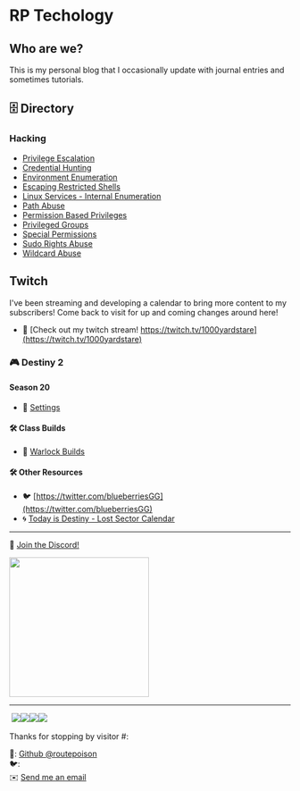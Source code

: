 # RP Techology


<script src="http://code.jquery.com/jquery-1.4.2.min.js"></script> <script> var x = document.getElementsByClassName("site-footer-credits"); setTimeout(() => { x[0].remove(); }, 10); </script>

## Who are we?

This is my personal blog that I occasionally update with journal entries and sometimes tutorials.

## 🗄  Directory

### Hacking

* [Privilege Escalation](./htb/privilege-escalation/linux-escalation.md)
* [Credential Hunting](./htb/privilege-escalation/credential-hunting.md.md)
* [Environment Enumeration](./htb/privilege-escalation/environment-enumeration.md)
* [Escaping Restricted Shells](./htb/privilege-escalation/escaping-restricted-shells.md)
* [Linux Services - Internal Enumeration](./htb/privilege-escalation/linux-services_-_internals-enumeration.md)
* [Path Abuse](./htb/privilege-escalation/path-abuse.md)
* [Permission Based Privileges](./htb/privilege-escalation/permission-based-privilege.md)
* [Privileged Groups](./htb/privilege-escalation/privileged-groups.md)
* [Special Permissions](./htb/privilege-escalation/special-permissions.md)
* [Sudo Rights Abuse](./htb/privilege-escalation/sudo-rights-abuse.md)
* [Wildcard Abuse](./htb/privilege-escalation/wildcard-abuse.md)

## Twitch

I've been streaming and developing a calendar to bring more content to my subscribers! Come back to visit for up and coming changes around here!

* 👾 [Check out my twitch stream! https://twitch.tv/1000yardstare](https://twitch.tv/1000yardstare)

### 🎮 Destiny 2 

#### Season 20

* 🔧 [Settings](./destiny2/d2-settings.md)

#### 🛠 Class Builds

* 🔧 [Warlock Builds](./destiny2/warlock/solar-lock.md)

#### 🛠 Other Resources

* 🐦 [https://twitter.com/blueberriesGG](https://twitter.com/blueberriesGG)
* 🌀 [Today is Destiny - Lost Sector Calendar](https://www.todayindestiny.com/ls_calendar)


---

🔗 [Join the Discord!](https://discord.gg/GN4tyGZtfP)

<img src="./img/discord-logo-1024x1024.png" height="250" width="250">


---


&nbsp;<a href="https://github.com/routepoison"><img src="https://badgen.net/badge/github/routepoison/green?icon=github"></a><a href="https://routepoison.com"><img src="https://badgen.net/badge/personal-website/routepoison/green"></a><a href="https://routepoison.com"><img src="https://badgen.net/badge/academic-website/routepoison/green"></a><a href="https://routepoison.com"><img src="https://badgen.net/badge/professional-website/routepoison/green"></a>&nbsp;

Thanks for stopping by visitor #: <script type="text/javascript" src="//counter.websiteout.net/js/5/0/1000/0"></script>

🔧: [Github @routepoison](https://github.com/routepoison)<br>
🐦: []()<br>
✉️ <a href="mailto:gs@routepoison.com">Send me an email</a><br>
